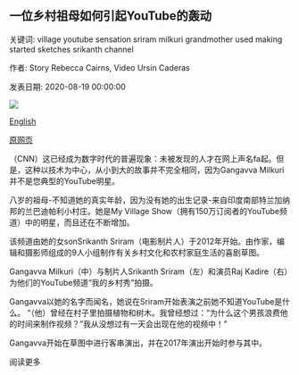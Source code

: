 ## 一位乡村祖母如何引起YouTube的轰动

关键词: village youtube sensation sriram milkuri grandmother used making started sketches srikanth channel

作者: Story Rebecca Cairns, Video Ursin Caderas

发表日期: 2020-08-19 00:00:00

![](https://cdn.cnn.com/cnnnext/dam/assets/200820095244-gangavva-you-tube-for-card-image-super-tease.jpg)

[English](How%20a%20village%20grandmother%20became%20a%20YouTube%20sensation.md)

[原网页](https://edition.cnn.com/2020/08/19/asia/india-youtube-star-gangavva-spc-intl/index.html)

（CNN）这已经成为数字时代的普遍现象：未被发现的人才在网上声名fa起。但是，这种以技术为中心，从小到大的故事并不完全相同，因为Gangavva Milkuri并不是您典型的YouTube明星。

八岁的祖母-不知道她的真实年龄，因为没有她的出生记录-来自印度南部特兰加纳邦的兰巴迪帕利小村庄。她是My Village Show（拥有150万订阅者的YouTube频道）中的明星，而且还在不断增加。

该频道由她的女sonSrikanth Sriram（电影制片人）于2012年开始。由作家，编辑和摄影师组成的9人小组制作有关乡村文化和农村家庭生活的喜剧草图。

Gangavva Milkuri（中）与制片人Srikanth Sriram（左）和演员Raj Kadire（右）为他们的YouTube频道“我的乡村秀”拍摄。

Gangavva以她的名字而闻名，她说在Sriram开始表演之前她不知道YouTube是什么。 “（他）曾经在村子里拍摄植物和树木。我曾经想过：“为什么这个男孩浪费他的时间来制作视频？”我从没想过有一天会出现在他的视频中！”

Gangavva开始在草图中进行客串演出，并在2017年演出开始时参与其中。

阅读更多